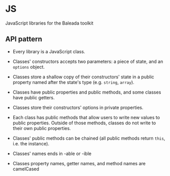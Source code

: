 # JS

JavaScript libraries for the Baleada toolkit


## API pattern

- Every library is a JavaScript class.
- Classes' constructors accepts two parameters: a piece of state, and an `options` object.
- Classes store a shallow copy of their constructors' state in a public property named after the state's type (e.g. `string`, `array`).
- Classes have public properties and public methods, and some classes have public getters.
- Classes store their constructors' options in private properties.
- Each class has public methods that allow users to write new values to public properties. Outside of those methods, classes do not write to their own public properties.
- Classes' public methods can be chained (all public methods return `this`, i.e. the instance).

- Classes' names ends in -able or -ible
- Classes property names, getter names, and method names are camelCased
